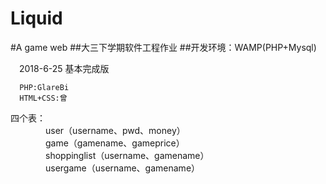 # Liquid
#A game web
##大三下学期软件工程作业
##开发环境：WAMP(PHP+Mysql)<br>

　2018-6-25 基本完成版
    
      PHP:GlareBi
      HTML+CSS:曾
      
四个表：<br>
　　　　user（username、pwd、money）<br>
　　　　game（gamename、gameprice）<br>
　　　　shoppinglist（username、gamename）<br>
　　　　usergame（username、gamename）<br>
